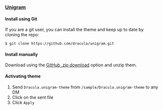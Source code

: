 ### [Unigram](https://github.com/UnigramDev/Unigram)

#### Install using Git

If you are a git user, you can install the theme and keep up to date by cloning the repo:

    $ git clone https://github.com/dracula/unigram.git

#### Install manually

Download using the [GitHub .zip download](https://github.com/dracula/unigram/archive/master.zip) option and unzip them.

#### Activating theme

1. Send `Dracula.unigram-theme` from `/sample/Dracula.unigram-theme` to any DM
2. Click on the sent file
3. Click `Apply`

